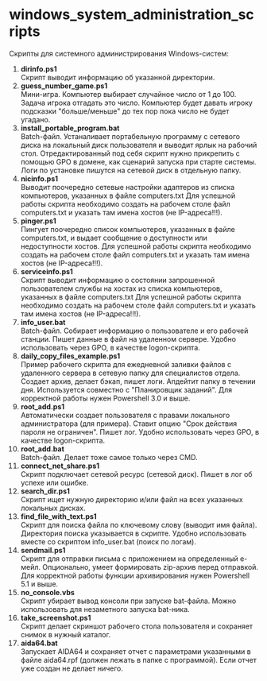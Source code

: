 # windows_system_administration_scripts
Скрипты для системного администрирования Windows-систем:
1. <b>dirinfo.ps1</b><br>
Скрипт выводит информацию об указанной директории.
2. <b>guess_number_game.ps1</b><br>
Мини-игра. Компьютер выбирает случайное число от 1 до 100. Задача игрока отгадать это число. Компьютер будет давать игроку подсказки "больше/меньше" до тех пор пока число не будет угадано.
3. <b>install_portable_program.bat</b><br>
Batch-файл. Устаналивает портабельную программу с сетевого диска на локальный диск пользователя и выводит ярлык на рабочий стол. Отредактированный под себя скрипт нужно прикрепить с помощью GPO в домене, как сценарий запуска при старте системы. Логи по установке пишутся на сетевой диск в отдельную папку.
4. <b>nicinfo.ps1</b><br>
Выводит поочередно сетевые настройки адаптеров из списка компьютеров, указанных в файле computers.txt Для успешной работы скрипта необходимо создать на рабочем столе файл computers.txt и указать там имена хостов (не IP-адреса!!!).
5. <b>pinger.ps1</b><br>
Пингует поочередно список компьютеров, указанных в файле computers.txt, и выдает сообщение о доступности или недоступности хостов. Для успешной работы скрипта  необходимо создать на рабочем столе файл computers.txt и указать там имена хостов (не IP-адреса!!!).
6. <b>serviceinfo.ps1</b><br>
Скрипт выводит информацию о состоянии запрошенной пользователем службы на хостах из списка компьютеров, указанных в файле computers.txt
Для успешной работы скрипта необходимо создать на рабочем столе файл computers.txt и указать там имена хостов (не IP-адреса!!!).
7. <b>info_user.bat</b><br>
Batch-файл. Собирает информацию о пользователе и его рабочей станции. Пишет данные в файл на удаленном сервере. Удобно использовать через GPO, в качестве logon-скрипта. 
8. <b>daily_copy_files_example.ps1</b><br>
Пример рабочего скрипта для ежедневной заливки файлов с удаленного сервера в сетевую папку для специалистов отдела. Создает архив, делает бэкап, пишет логи. Апдейтит папку в течении дня. Используется совместно с "Планировщик заданий". Для корректной работы нужен Powershell 3.0 и выше.
9. <b>root_add.ps1</b><br>
Автоматически создает пользователя с правами локального администратора (для примера). Ставит опцию "Срок действия пароля не ограничен". Пишет лог. Удобно использовать через GPO, в качестве logon-скрипта. 
10. <b>root_add.bat</b><br>
Batch-файл. Делает тоже самое только через CMD. 
11. <b>connect_net_share.ps1</b><br>
Скрипт подключает сетевой ресурс (сетевой диск). Пишет в лог об успехе или ошибке.
12. <b>search_dir.ps1</b><br>
Скрипт ищет нужную директорию и/или файл на всех указанных локальных дисках. 
13. <b>find_file_with_text.ps1</b><br>
Скрипт для поиска файла по ключевому слову (выводит имя файла). Директория поиска указывается в скрипте. Удобно использовать вместе со скриптом info_user.bat (поиск по логам).
14. <b>sendmail.ps1</b><br>
Скрипт для отправки письма с приложением на определенный е-мейл. Опционально, умеет формировать zip-архив перед отправкой. Для корректной работы функции архивирования нужен Powershell 5.1 и выше.
15. <b>no_console.vbs</b><br>
Скрипт убирает вывод консоли при запуске bat-файла. Можно использовать для незаметного запуска bat-ника.
16. <b>take_screenshot.ps1</b><br>
Скрипт делает скриншот рабочего стола пользователя и сохраняет снимок в нужный каталог.
17. <b>aida64.bat</b><br>
Запускает AIDA64 и сохраняет отчет с параметрами указанными в файле aida64.rpf (должен лежать в папке с программой). Если отчет уже создан не делает ничего.  
